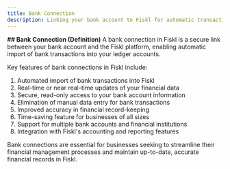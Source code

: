 ```yaml
---
title: Bank Connection
description: Linking your bank account to Fiskl for automatic transaction import
---
```


**## Bank Connection (Definition)**
A bank connection in Fiskl is a secure link between your bank account and the Fiskl platform, enabling automatic import of bank transactions into your ledger accounts.

Key features of bank connections in Fiskl include:
1. Automated import of bank transactions into Fiskl
2. Real-time or near real-time updates of your financial data
3. Secure, read-only access to your bank account information
4. Elimination of manual data entry for bank transactions
5. Improved accuracy in financial record-keeping
6. Time-saving feature for businesses of all sizes
7. Support for multiple bank accounts and financial institutions
8. Integration with Fiskl's accounting and reporting features

Bank connections are essential for businesses seeking to streamline their financial management processes and maintain up-to-date, accurate financial records in Fiskl.
